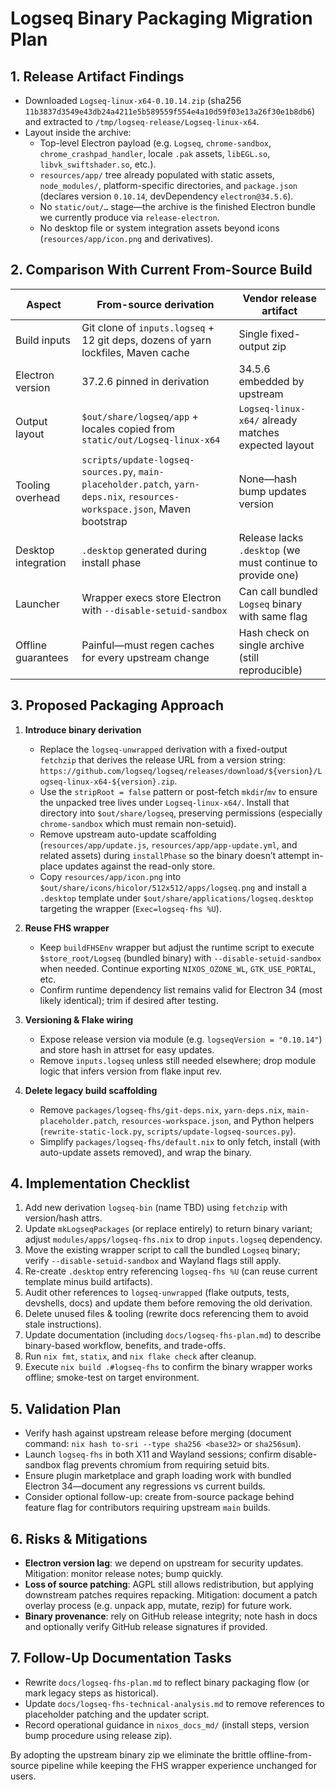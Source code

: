 # Logseq Binary Packaging Migration Plan

## 1. Release Artifact Findings

- Downloaded `Logseq-linux-x64-0.10.14.zip` (sha256 `11b3837d3549e43db24a4211e5b589559f554e4a10d59f03e13a26f30e1b8db6`) and extracted to `/tmp/logseq-release/Logseq-linux-x64`.
- Layout inside the archive:
  - Top-level Electron payload (e.g. `Logseq`, `chrome-sandbox`, `chrome_crashpad_handler`, locale `.pak` assets, `libEGL.so`, `libvk_swiftshader.so`, etc.).
  - `resources/app/` tree already populated with static assets, `node_modules/`, platform-specific directories, and `package.json` (declares version `0.10.14`, devDependency `electron@34.5.6`).
  - No `static/out/…` stage—the archive is the finished Electron bundle we currently produce via `release-electron`.
  - No desktop file or system integration assets beyond icons (`resources/app/icon.png` and derivatives).

## 2. Comparison With Current From-Source Build

| Aspect              | From-source derivation                                                                                                     | Vendor release artifact                                    |
| ------------------- | -------------------------------------------------------------------------------------------------------------------------- | ---------------------------------------------------------- |
| Build inputs        | Git clone of `inputs.logseq` + 12 git deps, dozens of yarn lockfiles, Maven cache                                          | Single fixed-output zip                                    |
| Electron version    | 37.2.6 pinned in derivation                                                                                                | 34.5.6 embedded by upstream                                |
| Output layout       | `$out/share/logseq/app` + locales copied from `static/out/Logseq-linux-x64`                                                | `Logseq-linux-x64/` already matches expected layout        |
| Tooling overhead    | `scripts/update-logseq-sources.py`, `main-placeholder.patch`, `yarn-deps.nix`, `resources-workspace.json`, Maven bootstrap | None—hash bump updates version                             |
| Desktop integration | `.desktop` generated during install phase                                                                                  | Release lacks `.desktop` (we must continue to provide one) |
| Launcher            | Wrapper execs store Electron with `--disable-setuid-sandbox`                                                               | Can call bundled `Logseq` binary with same flag            |
| Offline guarantees  | Painful—must regen caches for every upstream change                                                                        | Hash check on single archive (still reproducible)          |

## 3. Proposed Packaging Approach

1. **Introduce binary derivation**
   - Replace the `logseq-unwrapped` derivation with a fixed-output `fetchzip` that derives the release URL from a version string: `https://github.com/logseq/logseq/releases/download/${version}/Logseq-linux-x64-${version}.zip`.
   - Use the `stripRoot = false` pattern or post-fetch `mkdir`/`mv` to ensure the unpacked tree lives under `Logseq-linux-x64/`. Install that directory into `$out/share/logseq`, preserving permissions (especially `chrome-sandbox` which must remain non-setuid).
   - Remove upstream auto-update scaffolding (`resources/app/update.js`, `resources/app/app-update.yml`, and related assets) during `installPhase` so the binary doesn’t attempt in-place updates against the read-only store.
   - Copy `resources/app/icon.png` into `$out/share/icons/hicolor/512x512/apps/logseq.png` and install a `.desktop` template under `$out/share/applications/logseq.desktop` targeting the wrapper (`Exec=logseq-fhs %U`).

2. **Reuse FHS wrapper**
   - Keep `buildFHSEnv` wrapper but adjust the runtime script to execute `$store_root/Logseq` (bundled binary) with `--disable-setuid-sandbox` when needed. Continue exporting `NIXOS_OZONE_WL`, `GTK_USE_PORTAL`, etc.
   - Confirm runtime dependency list remains valid for Electron 34 (most likely identical); trim if desired after testing.

3. **Versioning & Flake wiring**
   - Expose release version via module (e.g. `logseqVersion = "0.10.14"`) and store hash in attrset for easy updates.
   - Remove `inputs.logseq` unless still needed elsewhere; drop module logic that infers version from flake input rev.

4. **Delete legacy build scaffolding**
   - Remove `packages/logseq-fhs/git-deps.nix`, `yarn-deps.nix`, `main-placeholder.patch`, `resources-workspace.json`, and Python helpers (`rewrite-static-lock.py`, `scripts/update-logseq-sources.py`).
   - Simplify `packages/logseq-fhs/default.nix` to only fetch, install (with auto-update assets removed), and wrap the binary.

## 4. Implementation Checklist

1. Add new derivation `logseq-bin` (name TBD) using `fetchzip` with version/hash attrs.
2. Update `mkLogseqPackages` (or replace entirely) to return binary variant; adjust `modules/apps/logseq-fhs.nix` to drop `inputs.logseq` dependency.
3. Move the existing wrapper script to call the bundled `Logseq` binary; verify `--disable-setuid-sandbox` and Wayland flags still apply.
4. Re-create `.desktop` entry referencing `logseq-fhs %U` (can reuse current template minus build artifacts).
5. Audit other references to `logseq-unwrapped` (flake outputs, tests, devshells, docs) and update them before removing the old derivation.
6. Delete unused files & tooling (rewrite docs referencing them to avoid stale instructions).
7. Update documentation (including `docs/logseq-fhs-plan.md`) to describe binary-based workflow, benefits, and trade-offs.
8. Run `nix fmt`, `statix`, and `nix flake check` after cleanup.
9. Execute `nix build .#logseq-fhs` to confirm the binary wrapper works offline; smoke-test on target environment.

## 5. Validation Plan

- Verify hash against upstream release before merging (document command: `nix hash to-sri --type sha256 <base32>` or `sha256sum`).
- Launch `logseq-fhs` in both X11 and Wayland sessions; confirm disable-sandbox flag prevents chromium from requiring setuid bits.
- Ensure plugin marketplace and graph loading work with bundled Electron 34—document any regressions vs current builds.
- Consider optional follow-up: create from-source package behind feature flag for contributors requiring upstream `main` builds.

## 6. Risks & Mitigations

- **Electron version lag**: we depend on upstream for security updates. Mitigation: monitor release notes; bump quickly.
- **Loss of source patching**: AGPL still allows redistribution, but applying downstream patches requires repacking. Mitigation: document a patch overlay process (e.g. unpack app, mutate, rezip) for future work.
- **Binary provenance**: rely on GitHub release integrity; note hash in docs and optionally verify GitHub release signatures if provided.

## 7. Follow-Up Documentation Tasks

- Rewrite `docs/logseq-fhs-plan.md` to reflect binary packaging flow (or mark legacy steps as historical).
- Update `docs/logseq-fhs-technical-analysis.md` to remove references to placeholder patching and the updater script.
- Record operational guidance in `nixos_docs_md/` (install steps, version bump procedure using release zip).

By adopting the upstream binary zip we eliminate the brittle offline-from-source pipeline while keeping the FHS wrapper experience unchanged for users.
